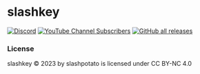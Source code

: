 # slashkey
[![Discord](https://img.shields.io/discord/1127300288987021376?style=for-the-badge&logo=discord&logoColor=5865f2&label=discord%20server&labelColor=black&color=5865f2&link=https%3A%2F%2Fdsc.gg%2Fslashppotato)](https://dsc.gg/slashpotato)
[![YouTube Channel Subscribers](https://img.shields.io/youtube/channel/subscribers/UCBDiHcT9sfxCNxADZsb_g0g?style=for-the-badge&logo=youtube&logoColor=fe4e45&labelColor=000000&color=fe4e45)](https://www.youtube.com/@slashpotato)
[![GitHub all releases](https://img.shields.io/github/downloads/slashpotato/slashkey/total?style=for-the-badge&logo=github&logoColor=%23ffffff&label=download&labelColor=rgb(0%2C%200%2C%200))](https://github.com/slashpotato/slashkey/releases)
### License
slashkey © 2023 by slashpotato is licensed under CC BY-NC 4.0
